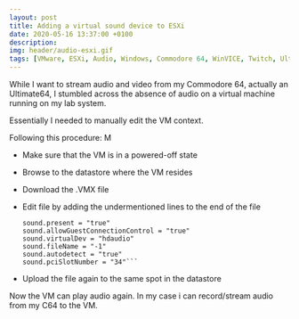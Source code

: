 ```yaml
---
layout: post
title: Adding a virtual sound device to ESXi
date: 2020-05-16 13:37:00 +0100
description:  
img: header/audio-esxi.gif
tags: [VMware, ESXi, Audio, Windows, Commodore 64, WinVICE, Twitch, Ultimate64]
---
```

While I want to stream audio and video from my Commodore 64, actually an Ultimate64, I stumbled across the absence of audio on a virtual machine running on my lab system.

Essentially I needed to manually edit the VM context. 

Following this procedure:
M
*	Make sure that the VM is in a powered-off state
*	Browse to the datastore where the VM resides
*	Download the <InsertVirtualMachineName>.VMX file
*	Edit file by adding the undermentioned lines to the end of the file

	```Startup the VM again
	sound.present = "true"
	sound.allowGuestConnectionControl = "true"
	sound.virtualDev = "hdaudio"
	sound.fileName = "-1"
	sound.autodetect = "true"
	sound.pciSlotNumber = "34"```

*	Upload the file again to the same spot in the datastore


Now the VM can play audio again. In my case i can record/stream audio from my C64 to the VM.